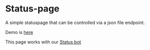 # Status-page
A simple statuspage that can be controlled via a json file endpoint. 

Demo is [here](https://layeredy.github.io/statuspage/)

This page works with our [Status bot](https://github.com/layeredy/statusbot)
